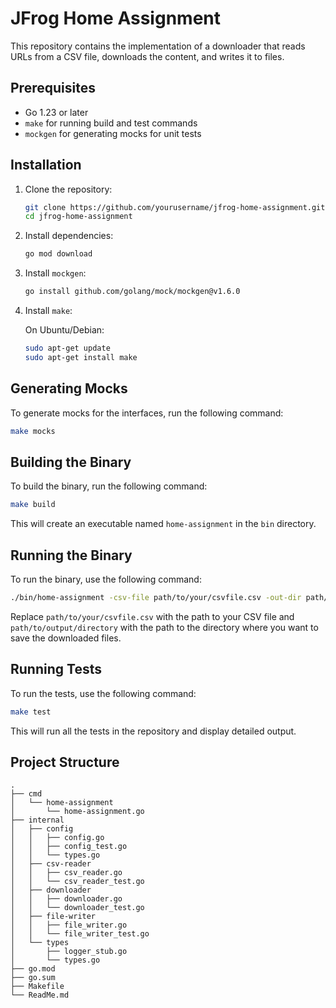 # JFrog Home Assignment

This repository contains the implementation of a downloader that reads URLs from a CSV file, downloads the content, and writes it to files.

## Prerequisites

- Go 1.23 or later
- `make` for running build and test commands
- `mockgen` for generating mocks for unit tests

## Installation

1. Clone the repository:

    ```sh
    git clone https://github.com/yourusername/jfrog-home-assignment.git
    cd jfrog-home-assignment
    ```

2. Install dependencies:

    ```sh
    go mod download
    ```

3. Install `mockgen`:

    ```sh
    go install github.com/golang/mock/mockgen@v1.6.0
    ```

4. Install `make`:

    On Ubuntu/Debian:

    ```sh
    sudo apt-get update
    sudo apt-get install make
    ```

## Generating Mocks

To generate mocks for the interfaces, run the following command:

```sh
make mocks
```

## Building the Binary

To build the binary, run the following command:

```sh
make build
```

This will create an executable named `home-assignment` in the `bin` directory.

## Running the Binary

To run the binary, use the following command:

```sh
./bin/home-assignment -csv-file path/to/your/csvfile.csv -out-dir path/to/output/directory
```

Replace `path/to/your/csvfile.csv` with the path to your CSV file and `path/to/output/directory` with the path to the directory where you want to save the downloaded files.

## Running Tests

To run the tests, use the following command:

```sh
make test
```

This will run all the tests in the repository and display detailed output.

## Project Structure

```
.
├── cmd
│   └── home-assignment
│       └── home-assignment.go
├── internal
│   ├── config
│   │   ├── config.go
│   │   ├── config_test.go
│   │   └── types.go
│   ├── csv-reader
│   │   ├── csv_reader.go
│   │   └── csv_reader_test.go
│   ├── downloader
│   │   ├── downloader.go
│   │   └── downloader_test.go
│   ├── file-writer
│   │   ├── file_writer.go
│   │   └── file_writer_test.go
│   └── types
│       ├── logger_stub.go
│       └── types.go
├── go.mod
├── go.sum
├── Makefile
└── ReadMe.md
```
